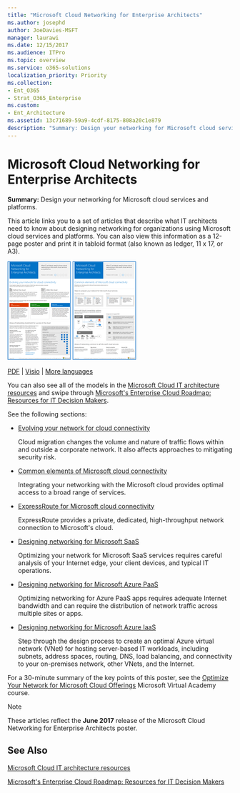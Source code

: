```yaml
---
title: "Microsoft Cloud Networking for Enterprise Architects"
ms.author: josephd
author: JoeDavies-MSFT
manager: laurawi
ms.date: 12/15/2017
ms.audience: ITPro
ms.topic: overview
ms.service: o365-solutions
localization_priority: Priority
ms.collection: 
- Ent_O365
- Strat_O365_Enterprise
ms.custom:
- Ent_Architecture
ms.assetid: 13c71689-59a9-4cdf-8175-808a20c1e879
description: "Summary: Design your networking for Microsoft cloud services and platforms."
---
```


# Microsoft Cloud Networking for Enterprise Architects

 **Summary:** Design your networking for Microsoft cloud services and platforms.
  
This article links you to a set of articles that describe what IT architects need to know about designing networking for organizations using Microsoft cloud services and platforms. You can also view this information as a 12-page poster and print it in tabloid format (also known as ledger, 11 x 17, or A3).
  
[![Thumb image for Microsoft cloud networking model](images/95e8ab6a-b4d0-4836-acc1-b0b77ebf46e6.png)  
](https://go.microsoft.com/fwlink/p/?linkid=842073)
  
[PDF](https://go.microsoft.com/fwlink/p/?linkid=842073) | [Visio](https://go.microsoft.com/fwlink/p/?linkid=842074) | [More languages](https://www.microsoft.com/download/details.aspx?id=54425)
  
You can also see all of the models in the [Microsoft Cloud IT architecture resources](microsoft-cloud-it-architecture-resources.md) and swipe through [Microsoft's Enterprise Cloud Roadmap: Resources for IT Decision Makers](https://aka.ms/cloudarchitecture).
  
See the following sections:
  
- [Evolving your network for cloud connectivity](evolving-your-network-for-cloud-connectivity.md)
    
    Cloud migration changes the volume and nature of traffic flows within and outside a corporate network. It also affects approaches to mitigating security risk.
    
- [Common elements of Microsoft cloud connectivity](common-elements-of-microsoft-cloud-connectivity.md)
    
    Integrating your networking with the Microsoft cloud provides optimal access to a broad range of services.
    
- [ExpressRoute for Microsoft cloud connectivity](expressroute-for-microsoft-cloud-connectivity.md)
    
    ExpressRoute provides a private, dedicated, high-throughput network connection to Microsoft's cloud.
    
- [Designing networking for Microsoft SaaS](designing-networking-for-microsoft-saas.md)
    
    Optimizing your network for Microsoft SaaS services requires careful analysis of your Internet edge, your client devices, and typical IT operations.
    
- [Designing networking for Microsoft Azure PaaS](designing-networking-for-microsoft-azure-paas.md)
    
    Optimizing networking for Azure PaaS apps requires adequate Internet bandwidth and can require the distribution of network traffic across multiple sites or apps.
    
- [Designing networking for Microsoft Azure IaaS](designing-networking-for-microsoft-azure-iaas.md)
    
    Step through the design process to create an optimal Azure virtual network (VNet) for hosting server-based IT workloads, including subnets, address spaces, routing, DNS, load balancing, and connectivity to your on-premises network, other VNets, and the Internet.
    
For a 30-minute summary of the key points of this poster, see the [Optimize Your Network for Microsoft Cloud Offerings](https://mva.microsoft.com/en-US/training-courses/optimize-your-network-for-microsoft-cloud-offerings-17743) Microsoft Virtual Academy course.
  
> [!NOTE]
> These articles reflect the **June 2017** release of the Microsoft Cloud Networking for Enterprise Architects poster.
  
## See Also

[Microsoft Cloud IT architecture resources](microsoft-cloud-it-architecture-resources.md)

[Microsoft's Enterprise Cloud Roadmap: Resources for IT Decision Makers](https://sway.com/FJ2xsyWtkJc2taRD)



